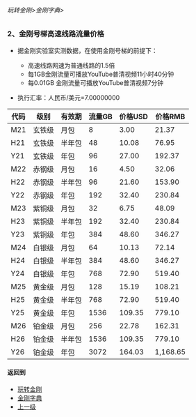 ###### 玩转金刚>金刚字典>
### 2、金刚号梯高速线路流量价格
- 据金刚实验室实测数据，在使用金刚号梯的前提下：
  - 高速线路网速为普通线路的1.5倍
  - 每1GB金刚流量可播放YouTube普清视频11小时40分钟
  - 每0.01GB 金刚流量可播放YouTube普清视频7分钟

- 执行汇率：人民币/美元=7.00000000

|代码|级别|有效期|流量GB|价格USD|价格RMB|
|----|----| ------| ------| ------|------| 
| M21|玄铁级 |月包|8|3.00|21.37|
| H21|玄铁级 |半年包|48|10.08|76.95|
| Y21|玄铁级 |年包|96|27.00|192.37|
| M22|赤钢级 |月包|16|4.50|32.06|
| H22|赤钢级 |半年包|96|21.60|153.90|
| Y22|赤钢级 |年包|192|32.40|230.84|
| M23|紫铜级 |月包|32|6.75|48.09|
| H23|紫铜级 |半年包|192|32.40|230.84|
| Y23|紫铜级 |年包|384|48.60|346.27|
| M24|白银级 |月包|64|10.13|72.14|
| H24|白银级 |半年包|384|48.60|346.27|
| Y24|白银级 |年包|768|72.90|519.40|
| M25|黄金级 |月包|128|15.19|108.21|
| H25|黄金级 |半年包|768|72.90|519.40|
| Y25|黄金级 |年包|1536|109.35|779.10|
| M26|铂金级 |月包|256|22.78|162.31|
| H26|铂金级 |半年包|1536|109.35|779.10|
| Y26|铂金级 |年包|3072|164.03|1,168.65|


#### 返回到
- [玩转金刚](https://github.com/a2zitpro/web/blob/master/LadderFree/A.md)
- [金刚字典](https://github.com/a2zitpro/web/blob/master/LadderFree/kkDictionary/KKDictionary.md)
- [上一级](https://github.com/a2zitpro/web/blob/master/LadderFree/kkDictionary/Price/KKDTPrice.md)

